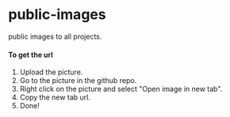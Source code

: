 # public-images
public images to all projects.

#### To get the url
1. Upload the picture.
2. Go to the picture in the github repo.
3. Right click on the picture and select "Open image in new tab".
4. Copy the new tab url.
5. Done!


